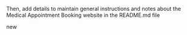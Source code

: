  Then, add details to maintain general instructions and notes about the Medical Appointment Booking website in the README.md file



 new